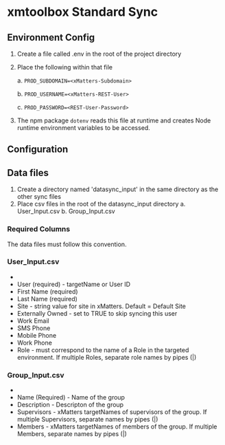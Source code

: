 # xmtoolbox Standard Sync

## Environment Config
1. Create a file called .env in the root of the project directory
2. Place the following within that file

    a. `PROD_SUBDOMAIN=<xMatters-Subdomain>`
    
    b. `PROD_USERNAME=<xMatters-REST-User>`
    
    c. `PROD_PASSWORD=<REST-User-Password>`
    
3. The npm package `dotenv` reads this file at runtime and creates Node runtime environment variables to be accessed.
    
## Configuration

## Data files
1. Create a directory named 'datasync_input' in the same directory as the other sync files
2. Place csv files in the root of the datasync_input directory
    a. User_Input.csv
    b. Group_Input.csv

### Required Columns
The data files must follow this convention.

### User_Input.csv
 -
-  User (required) - targetName or User ID
- First Name (required)
- Last Name (required)
- Site - string value for site in xMatters. Default = Default Site
- Externally Owned - set to TRUE to skip syncing this user
- Work Email
- SMS Phone
- Mobile Phone
- Work Phone
- Role - must correspond to the name of a Role in the targeted environment. If multiple Roles, separate role names by pipes (|)

### Group_Input.csv
 - 
- Name (Required) - Name of the group
-  Description - Descripton of the group
- Supervisors - xMatters targetNames of supervisors of the group. If multiple Supervisors, separate names by pipes (|)
- Members - xMatters targetNames of members of the group. If multiple Members, separate names  by pipes (|)
